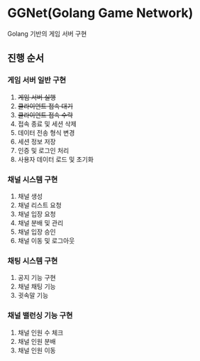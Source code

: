 # GGNet(Golang Game Network)

Golang 기반의 게임 서버 구현

## 진행 순서

### 게임 서버 일반 구현

1. ~~게임 서버 실행~~
2. ~~클라이언트 접속 대기~~
3. ~~클라이언트 접속 수락~~
4. 접속 종료 및 세션 삭제
5. 데이터 전송 형식 변경
6. 세션 정보 저장
7. 인증 및 로그인 처리
8. 사용자 데이터 로드 및 초기화

### 채널 시스템 구현

1. 채널 생성
2. 채널 리스트 요청
3. 채널 입장 요청
4. 채널 분배 및 관리
5. 채널 입장 승인
6. 채널 이동 및 로그아웃

### 채팅 시스템 구현

1. 공지 기능 구현
2. 채널 채팅 기능
3. 귓속말 기능

### 채널 밸런싱 기능 구현

1. 채널 인원 수 체크
2. 채널 인원 분배
3. 채널 인원 이동